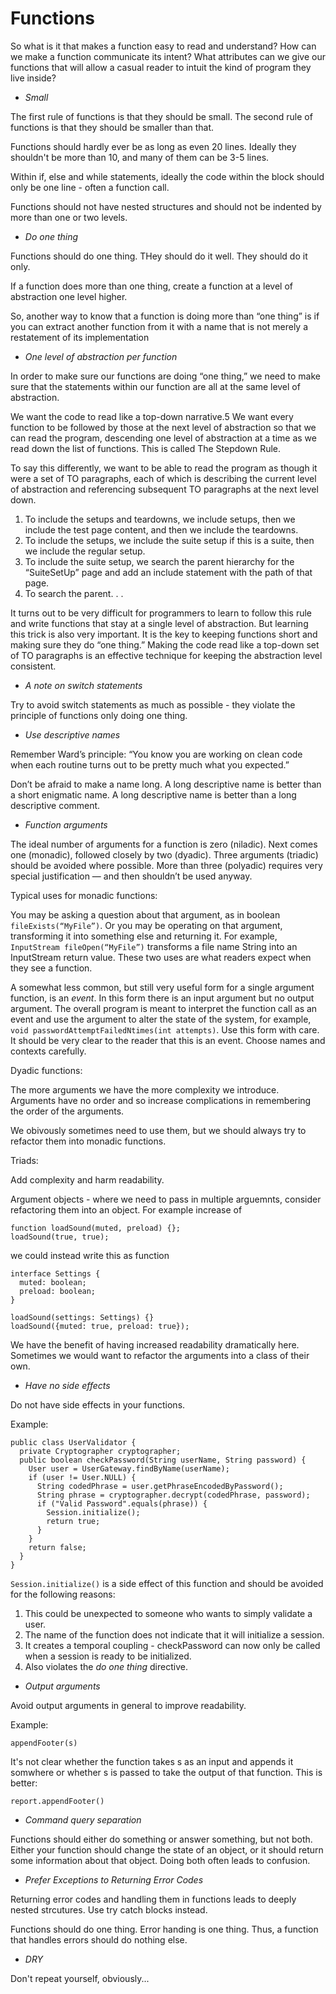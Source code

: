 # Functions

So what is it that makes a function easy to read and understand? How can we make a function communicate its intent? What attributes can we give our functions that will allow a casual reader to intuit the kind of program they live inside?

  * *Small*

The first rule of functions is that they should be small. The second rule of functions is that they should be smaller than that.

Functions should hardly ever be as long as even 20 lines. Ideally they shouldn't be more than 10, and many of them can be 3-5 lines.

Within if, else and while statements, ideally the code within the block should only be one line - often a function call.

Functions should not have nested structures and should not be indented by more than one or two levels.

  * *Do one thing*

Functions should do one thing. THey should do it well. They should do it only.

If a function does more than one thing, create a function at a level of abstraction one level higher.

So, another way to know that a function is doing more than “one thing” is if you can extract another function from it with a name that is not merely a restatement of its implementation

  * *One level of abstraction per function*

In order to make sure our functions are doing “one thing,” we need to make sure that the statements within our function are all at the same level of abstraction.

We want the code to read like a top-down narrative.5 We want every function to be followed by those at the next level of abstraction so that we can read the program, descending one level of abstraction at a time as we read down the list of functions. This is called The Stepdown Rule.

To say this differently, we want to be able to read the program as though it were a set of TO paragraphs, each of which is describing the current level of abstraction and referencing subsequent TO paragraphs at the next level down.

  1. To include the setups and teardowns, we include setups, then we include the test page content, and then we include the teardowns.
  2. To include the setups, we include the suite setup if this is a suite, then we include the regular setup.
  3. To include the suite setup, we search the parent hierarchy for the “SuiteSetUp” page and add an include statement with the path of that page.
  4. To search the parent. . .

It turns out to be very difficult for programmers to learn to follow this rule and write functions that stay at a single level of abstraction. But learning this trick is also very important. It is the key to keeping functions short and making sure they do “one thing.” Making the code read like a top-down set of TO paragraphs is an effective technique for keeping the abstraction level consistent.

  * *A note on switch statements*

Try to avoid switch statements as much as possible - they violate the principle of functions only doing one thing.

  * *Use descriptive names*

Remember Ward’s principle: “You know you are working on clean code when each routine turns out to be pretty much what you expected.”

Don’t be afraid to make a name long. A long descriptive name is better than a short enigmatic name. A long descriptive name is better than a long descriptive comment.

  * *Function arguments*

The ideal number of arguments for a function is zero (niladic). Next comes one (monadic), followed closely by two (dyadic). Three arguments (triadic) should be avoided where possible. More than three (polyadic) requires very special justification — and then shouldn’t be used anyway.

Typical uses for monadic functions:

You may be asking a question about that argument, as in boolean `fileExists(“MyFile”)`. Or you may be operating on that argument, transforming it into something else and returning it. For example, `InputStream fileOpen(“MyFile”)` transforms a file name String into an InputStream return value. These two uses are what readers expect when they see a function.

A somewhat less common, but still very useful form for a single argument function, is an *event*. In this form there is an input argument but no output argument. The overall program is meant to interpret the function call as an event and use the argument to alter the state of the system, for example, `void passwordAttemptFailedNtimes(int attempts)`. Use this form with care. It should be very clear to the reader that this is an event. Choose names and contexts carefully.

Dyadic functions:

The more arguments we have the more complexity we introduce. Arguments have no order and so increase complications in remembering the order of the arguments.

We obivously sometimes need to use them, but we should always try to refactor them into monadic functions.

Triads:

Add complexity and harm readability.

Argument objects - where we need to pass in multiple arguemnts, consider refactoring them into an object. For example increase of

```
function loadSound(muted, preload) {};
loadSound(true, true);
```

we could instead write this as function

```
interface Settings {
  muted: boolean;
  preload: boolean;
}

loadSound(settings: Settings) {}
loadSound({muted: true, preload: true});
```

We have the benefit of having increased readability dramatically here. Sometimes we would want to refactor the arguments into a class of their own.

  * *Have no side effects*

Do not have side effects in your functions.

Example:

```
public class UserValidator {
  private Cryptographer cryptographer;
  public boolean checkPassword(String userName, String password) {
    User user = UserGateway.findByName(userName);
    if (user != User.NULL) {
      String codedPhrase = user.getPhraseEncodedByPassword();
      String phrase = cryptographer.decrypt(codedPhrase, password);
      if ("Valid Password".equals(phrase)) {
        Session.initialize();
        return true;
      }
    }
    return false;
  }
}
```

`Session.initialize()` is a side effect of this function and should be avoided for the following reasons:

1. This could be unexpected to someone who wants to simply validate a user.
2. The name of the function does not indicate that it will initialize a session.
3. It creates a temporal coupling - checkPassword can now only be called when a session is ready to be initialized.
4. Also violates the *do one thing* directive.

  * *Output arguments*

Avoid output arguments in general to improve readability.

Example:

```
appendFooter(s)
```

It's not clear whether the function takes s as an input and appends it somwhere or whether s is passed to take the output of that function. This is better:

```
report.appendFooter()
```

  * *Command query separation*

Functions should either do something or answer something, but not both. Either your function should change the state of an object, or it should return some information about that object. Doing both often leads to confusion.

  * *Prefer Exceptions to Returning Error Codes*

Returning error codes and handling them in functions leads to deeply nested strcutures. Use try catch blocks instead.

Functions should do one thing. Error handing is one thing. Thus, a function that handles errors should do nothing else.

  * *DRY*

Don't repeat yourself, obviously...
